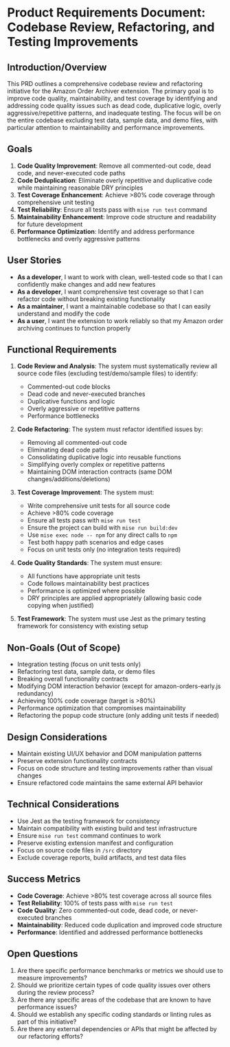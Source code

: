 # Product Requirements Document: Codebase Review, Refactoring, and Testing Improvements

## Introduction/Overview

This PRD outlines a comprehensive codebase review and refactoring initiative for the Amazon Order Archiver extension. The primary goal is to improve code quality, maintainability, and test coverage by identifying and addressing code quality issues such as dead code, duplicative logic, overly aggressive/repetitive patterns, and inadequate testing. The focus will be on the entire codebase excluding test data, sample data, and demo files, with particular attention to maintainability and performance improvements.

## Goals

1. **Code Quality Improvement**: Remove all commented-out code, dead code, and never-executed code paths
2. **Code Deduplication**: Eliminate overly repetitive and duplicative code while maintaining reasonable DRY principles
3. **Test Coverage Enhancement**: Achieve >80% code coverage through comprehensive unit testing
4. **Test Reliability**: Ensure all tests pass with `mise run test` command
5. **Maintainability Enhancement**: Improve code structure and readability for future development
6. **Performance Optimization**: Identify and address performance bottlenecks and overly aggressive patterns

## User Stories

- **As a developer**, I want to work with clean, well-tested code so that I can confidently make changes and add new features
- **As a developer**, I want comprehensive test coverage so that I can refactor code without breaking existing functionality
- **As a maintainer**, I want a maintainable codebase so that I can easily understand and modify the code
- **As a user**, I want the extension to work reliably so that my Amazon order archiving continues to function properly

## Functional Requirements

1. **Code Review and Analysis**: The system must systematically review all source code files (excluding test/demo/sample files) to identify:
   - Commented-out code blocks
   - Dead code and never-executed branches
   - Duplicative functions and logic
   - Overly aggressive or repetitive patterns
   - Performance bottlenecks

2. **Code Refactoring**: The system must refactor identified issues by:
   - Removing all commented-out code
   - Eliminating dead code paths
   - Consolidating duplicative logic into reusable functions
   - Simplifying overly complex or repetitive patterns
   - Maintaining DOM interaction contracts (same DOM changes/additions/deletions)

3. **Test Coverage Improvement**: The system must:
   - Write comprehensive unit tests for all source code
   - Achieve >80% code coverage
   - Ensure all tests pass with `mise run test`
   - Ensure the project can build with `mise run build:dev`
   - Use `mise exec node -- npm` for any direct calls to `npm`
   - Test both happy path scenarios and edge cases
   - Focus on unit tests only (no integration tests required)

4. **Code Quality Standards**: The system must ensure:
   - All functions have appropriate unit tests
   - Code follows maintainability best practices
   - Performance is optimized where possible
   - DRY principles are applied appropriately (allowing basic code copying when justified)

5. **Test Framework**: The system must use Jest as the primary testing framework for consistency with existing setup

## Non-Goals (Out of Scope)

- Integration testing (focus on unit tests only)
- Refactoring test data, sample data, or demo files
- Breaking overall functionality contracts
- Modifying DOM interaction behavior (except for amazon-orders-early.js redundancy)
- Achieving 100% code coverage (target is >80%)
- Performance optimization that compromises maintainability
- Refactoring the popup code structure (only adding unit tests if needed)

## Design Considerations

- Maintain existing UI/UX behavior and DOM manipulation patterns
- Preserve extension functionality contracts
- Focus on code structure and testing improvements rather than visual changes
- Ensure refactored code maintains the same external API behavior

## Technical Considerations

- Use Jest as the testing framework for consistency
- Maintain compatibility with existing build and test infrastructure
- Ensure `mise run test` command continues to work
- Preserve existing extension manifest and configuration
- Focus on source code files in `/src` directory
- Exclude coverage reports, build artifacts, and test data files

## Success Metrics

- **Code Coverage**: Achieve >80% test coverage across all source files
- **Test Reliability**: 100% of tests pass with `mise run test`
- **Code Quality**: Zero commented-out code, dead code, or never-executed branches
- **Maintainability**: Reduced code duplication and improved code structure
- **Performance**: Identified and addressed performance bottlenecks

## Open Questions

1. Are there specific performance benchmarks or metrics we should use to measure improvements?
2. Should we prioritize certain types of code quality issues over others during the review process?
3. Are there any specific areas of the codebase that are known to have performance issues?
4. Should we establish any specific coding standards or linting rules as part of this initiative?
5. Are there any external dependencies or APIs that might be affected by our refactoring efforts?

